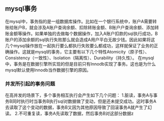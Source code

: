 ## mysql事务
在mysql中，事务指的是一组数据库操作。比如在一个银行系统中，账户A需要转账给账户B，就会涉及A账户查询余额、扣除转账金额、B账户户查询余额、添加转账金额等操作。如果单独的去做每个数据操作，加入A账户扣款的sql执行成功，B账户的添加余额的sql执行失败那么就会造成A用户平白无故少钱。因此如果将这几个mysql操作放在一起执行要么都执行失败要么都成功，这样就保证了业务的正确操作。这就是mysql的事务，它主要有以下几个特性Atomicity（原子性）、Consistency（一致性）、Isolation（隔离性）、Durability（持久性）。
在mysql中，事务是在数据引擎所实现的但是目前只有Innodb实现了事务。这也是为什么mysql默认使用Innodb当作数据引擎的原因。
### 并发所引起的事务问题
在高并发的场景下，多个事务相互执行会产生如下几个问题：
1.脏读，事务A与事务B同时执行时当事务B执行sql对数据做了变动，但是还未提交成功。这时事务A去读取了这个变动的数据，事务B又因为其他原因导致了回滚事务A就产生了幻读。
2.不可重复读，事务A先读取了数据，然后事务B对这部分数据z

<!--stackedit_data:
eyJoaXN0b3J5IjpbNTYzNTU0Njc1LDEzODUyNDE4MTBdfQ==
-->
